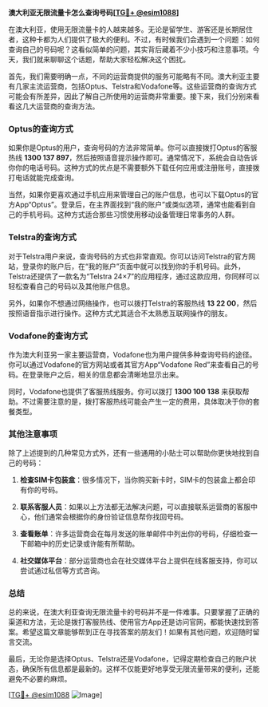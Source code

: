 **澳大利亚无限流量卡怎么查询号码[[TG💪+ @esim1088](https://t.me/s/esim1088)]**

在澳大利亚，使用无限流量卡的人越来越多。无论是留学生、游客还是长期居住者，这种卡都为人们提供了极大的便利。不过，有时候我们会遇到一个问题：如何查询自己的号码呢？这看似简单的问题，其实背后藏着不少小技巧和注意事项。今天，我们就来聊聊这个话题，帮助大家轻松解决这个困扰。

首先，我们需要明确一点，不同的运营商提供的服务可能略有不同。澳大利亚主要有几家主流运营商，包括Optus、Telstra和Vodafone等。这些运营商的查询方式可能会有所差异，因此了解自己所使用的运营商非常重要。接下来，我们分别来看看这几大运营商的查询方法。

### Optus的查询方式

如果你是Optus的用户，查询号码的方法非常简单。你可以直接拨打Optus的客服热线 **1300 137 897**，然后按照语音提示操作即可。通常情况下，系统会自动告诉你你的电话号码。这种方式的优点是不需要额外下载任何应用或注册账号，直接拨打电话就能完成查询。

当然，如果你更喜欢通过手机应用来管理自己的账户信息，也可以下载Optus的官方App“Optus”。登录后，在主界面找到“我的账户”或类似选项，通常也能看到自己的手机号码。这种方式适合那些习惯使用移动设备管理日常事务的人群。

### Telstra的查询方式

对于Telstra用户来说，查询号码的方式也非常直观。你可以访问Telstra的官方网站，登录你的账户后，在“我的账户”页面中就可以找到你的手机号码。此外，Telstra还提供了一款名为“Telstra 24×7”的应用程序，通过这款应用，你同样可以轻松查看自己的号码以及其他账户信息。

另外，如果你不想通过网络操作，也可以拨打Telstra的客服热线 **13 22 00**，然后按照语音指示进行操作。这种方式尤其适合不太熟悉互联网操作的朋友。

### Vodafone的查询方式

作为澳大利亚另一家主要运营商，Vodafone也为用户提供多种查询号码的途径。你可以通过Vodafone的官方网站或者其官方App“Vodafone Red”来查看自己的号码。在登录账户之后，相关的信息都会清晰地显示出来。

同时，Vodafone也提供了客服热线服务。你可以拨打 **1300 100 138** 来获取帮助。不过需要注意的是，拨打客服热线可能会产生一定的费用，具体取决于你的套餐类型。

### 其他注意事项

除了上述提到的几种常见方式外，还有一些通用的小贴士可以帮助你更快地找到自己的号码：

1. **检查SIM卡包装盒**：很多情况下，当你购买新卡时，SIM卡的包装盒上都会印有你的号码。
   
2. **联系客服人员**：如果以上方法都无法解决问题，可以直接联系运营商的客服中心，他们通常会根据你的身份验证信息帮你找回号码。

3. **查看账单**：许多运营商会在每月发送的账单邮件中列出你的号码，仔细检查一下邮箱中的历史记录或许能有所帮助。

4. **社交媒体平台**：部分运营商也会在社交媒体平台上提供在线客服支持，你可以尝试通过私信等方式咨询。

### 总结

总的来说，在澳大利亚查询无限流量卡的号码并不是一件难事。只要掌握了正确的渠道和方法，无论是拨打客服热线、使用官方App还是访问官网，都能快速找到答案。希望这篇文章能够帮到正在寻找答案的朋友们！如果有其他问题，欢迎随时留言交流。

最后，无论你是选择Optus、Telstra还是Vodafone，记得定期检查自己的账户状态，确保所有信息都是最新的。这样不仅能更好地享受无限流量带来的便利，还能避免不必要的麻烦。

[[TG💪+ @esim1088](https://t.me/s/esim1088) ![Image](https://i.postimg.cc/4NQfJmqS/Snipaste-2025-05-13-00-14-12.png)]